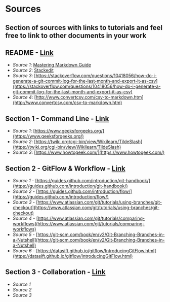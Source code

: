 # Sources
## Section of sources with links to tutorials and feel free to link to other documents in your work

## README - [Link](./README.md/)
- *Source 1*: [Mastering Markdown Guide](https://guides.github.com/features/mastering-markdown/)
- *Source 2*: [Stackedit](https://stackedit.io/)
- *Source 3*: [https://stackoverflow.com/questions/10418056/how-do-i-generate-a-git-commit-log-for-the-last-month-and-export-it-as-csv](https://stackoverflow.com/questions/10418056/how-do-i-generate-a-git-commit-log-for-the-last-month-and-export-it-as-csv)
- *Source 4*: [http://www.convertcsv.com/csv-to-markdown.htm](http://www.convertcsv.com/csv-to-markdown.htm)

## Section 1 - Command Line - [Link](https://github.com/hl533/IS601-MiniProject1-HLKRRR/tree/master/Section%201%20-%20Command%20Line)
- *Source 1*: [https://www.geeksforgeeks.org/](https://www.geeksforgeeks.org/)
- *Source 2*: [https://twiki.org/cgi-bin/view/Wikilearn/TildeSlash](https://twiki.org/cgi-bin/view/Wikilearn/TildeSlash)
- *Source 3*: [https://www.howtogeek.com/](https://www.howtogeek.com/)

## Section 2 - GitFlow & Workflow - [Link](https://github.com/hl533/IS601-MiniProject1-HLKRRR/tree/master/Section%202%20-%20GitFlow%20%26%20Workflow)
- *Source 1* - [https://guides.github.com/introduction/git-handbook/](https://guides.github.com/introduction/git-handbook/)
- *Source 2* - [https://guides.github.com/introduction/flow/](https://guides.github.com/introduction/flow/)
- *Source 3* - [https://www.atlassian.com/git/tutorials/using-branches/git-checkout](https://www.atlassian.com/git/tutorials/using-branches/git-checkout)
- *Source 4* - [https://www.atlassian.com/git/tutorials/comparing-workflows](https://www.atlassian.com/git/tutorials/comparing-workflows)
- *Source 5* - [https://git-scm.com/book/en/v2/Git-Branching-Branches-in-a-Nutshell](https://git-scm.com/book/en/v2/Git-Branching-Branches-in-a-Nutshell)
- *Source 6* - [https://datasift.github.io/gitflow/IntroducingGitFlow.html](https://datasift.github.io/gitflow/IntroducingGitFlow.html)

## Section 3 - Collaboration - [Link](https://github.com/hl533/IS601-MiniProject1-HLKRRR/tree/master/Section%203%20-%20Collaboration)
- *Source 1*
- *Source 2*
- *Source 3*
